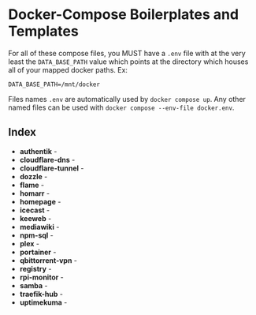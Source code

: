 # Docker-Compose Boilerplates and Templates

For all of these compose files, you MUST have a `.env` file with at the very least the `DATA_BASE_PATH` value which points at the directory which houses all of your mapped docker paths. Ex:

```
DATA_BASE_PATH=/mnt/docker
```

Files names `.env` are automatically used by `docker compose up`. Any other named files can be used with `docker compose --env-file docker.env`.

## Index

- **authentik** - 
- **cloudflare-dns** -
- **cloudflare-tunnel** -
- **dozzle** -
- **flame** -
- **homarr** -
- **homepage** -
- **icecast** -
- **keeweb** -
- **mediawiki** -
- **npm-sql** -
- **plex** -
- **portainer** -
- **qbittorrent-vpn** -
- **registry** -
- **rpi-monitor** -
- **samba** - 
- **traefik-hub** -
- **uptimekuma** -

